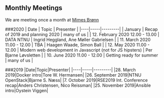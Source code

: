 ## Monthly Meetings

We are meeting once a month at [Mimes Brønn](
https://use.mazemap.com/#v=1&zlevel=2&center=10.408347,63.416064&zoom=18.5&sharepoitype=poi&sharepoi=79904&campusid=1&utm_medium=shorturl)

###2020
| Date | Topic | Presenter |
|----|-----|---------|
| January | Recap of 2019 and planning 2020 | many of us |
| 12. February 2020 12.00 - 13.00 | DATA NTNU | Ingrid Heggland, Ane Møller Gabrielsen |
| 11. March 2020 11.00 - 12.00 | TBA | Haagen Waade, Simon Ball |
| 12. May 2020 11.00 - 12.00 | Modern web development in Javascript (not for JS hipsters) | Per Bjarne Løvsletten |
| 10. June 2020 11.00 - 12.00 | Getting ready for summer | many of us |


###2019
|Date|Topic|Presenter|
|----|-----|---------|
|28. March 2019|Docker intro|Tore W. Hermansen|
|26. September 2019|NTNU OpenStack|Bjarne S. Næss|
|7. October 2019|RSE2019 Int. Conference recap|Anders Christensen, Nico Reissman|
|25. November 2019|Ansible intro|Oystein Viggen|

